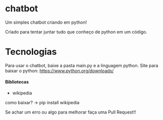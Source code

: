 # chatbot
Um simples chatbot criando em python!

Criado para tentar juntar tudo que conheço de python em um código.

# Tecnologias
Para usar o chatbot, baixe a pasta main.py e a linguagem python.
Site para baixar o python: https://www.python.org/downloads/

#### Bibliotecas
- wikipedia

como baixar?  -> pip install wikipedia

Se achar um erro ou algo para melhorar faça uma Pull Request!!



